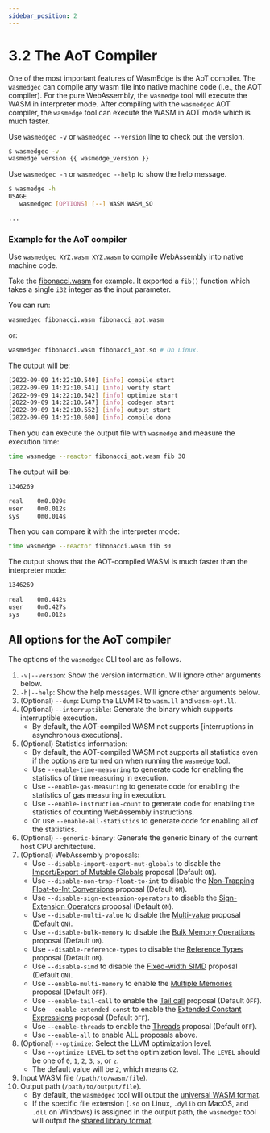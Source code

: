 ```yaml
---
sidebar_position: 2
---
```


# 3.2 The AoT Compiler

One of the most important features of WasmEdge is the AoT compiler. The `wasmedgec` can compile any wasm file into native machine code (i.e., the AOT compiler). For the pure WebAssembly, the `wasmedge` tool will execute the WASM in interpreter mode. After compiling with the `wasmedgec` AOT compiler, the `wasmedge` tool can execute the WASM in AOT mode which is much faster.

Use `wasmedgec -v` or `wasmedgec --version` line to check out the version.

```bash
$ wasmedgec -v
wasmedge version {{ wasmedge_version }}
```

Use `wasmedgec -h` or `wasmedgec --help` to show the help message.

```bash
$ wasmedge -h
USAGE
   wasmedgec [OPTIONS] [--] WASM WASM_SO

...
```
### Example for the AoT compiler
Use `wasmedgec XYZ.wasm XYZ.wasm` to compile WebAssembly into native machine code.

Take the [fibonacci.wasm](https://github.com/WasmEdge/WasmEdge/raw/master/examples/wasm/fibonacci.wasm) for example.
It exported a `fib()` function which takes a single `i32` integer as the input parameter.

You can run:

```bash
wasmedgec fibonacci.wasm fibonacci_aot.wasm
```

or:

```bash
wasmedgec fibonacci.wasm fibonacci_aot.so # On Linux.
```

The output will be:

```bash
[2022-09-09 14:22:10.540] [info] compile start
[2022-09-09 14:22:10.541] [info] verify start
[2022-09-09 14:22:10.542] [info] optimize start
[2022-09-09 14:22:10.547] [info] codegen start
[2022-09-09 14:22:10.552] [info] output start
[2022-09-09 14:22:10.600] [info] compile done
```

Then you can execute the output file with `wasmedge` and measure the execution time:

```bash
time wasmedge --reactor fibonacci_aot.wasm fib 30
```

The output will be:

```bash
1346269

real    0m0.029s
user    0m0.012s
sys     0m0.014s
```

Then you can compare it with the interpreter mode:

```bash
time wasmedge --reactor fibonacci.wasm fib 30
```

The output shows that the AOT-compiled WASM is much faster than the interpreter mode:

```bash
1346269

real    0m0.442s
user    0m0.427s
sys     0m0.012s
```

## All options for the AoT compiler

The options of the `wasmedgec` CLI tool are as follows.

1. `-v|--version`: Show the version information. Will ignore other arguments below.
2. `-h|--help`: Show the help messages. Will ignore other arguments below.
3. (Optional) `--dump`: Dump the LLVM IR to `wasm.ll` and `wasm-opt.ll`.
4. (Optional) `--interruptible`: Generate the binary which supports interruptible execution.
    * By default, the AOT-compiled WASM not supports [interruptions in asynchronous executions].
5. (Optional) Statistics information:
    * By default, the AOT-compiled WASM not supports all statistics even if the options are turned on when running the `wasmedge` tool.
    * Use `--enable-time-measuring` to generate code for enabling the statistics of time measuring in execution.
    * Use `--enable-gas-measuring` to generate code for enabling the statistics of gas measuring in execution.
    * Use `--enable-instruction-count` to generate code for enabling the statistics of counting WebAssembly instructions.
    * Or use `--enable-all-statistics` to generate code for enabling all of the statistics.
6. (Optional) `--generic-binary`: Generate the generic binary of the current host CPU architecture.
7. (Optional) WebAssembly proposals:
    * Use `--disable-import-export-mut-globals` to disable the [Import/Export of Mutable Globals](https://github.com/WebAssembly/mutable-global) proposal (Default `ON`).
    * Use `--disable-non-trap-float-to-int` to disable the [Non-Trapping Float-to-Int Conversions](https://github.com/WebAssembly/nontrapping-float-to-int-conversions) proposal (Default `ON`).
    * Use `--disable-sign-extension-operators` to disable the [Sign-Extension Operators](https://github.com/WebAssembly/sign-extension-ops) proposal (Default `ON`).
    * Use `--disable-multi-value` to disable the [Multi-value](https://github.com/WebAssembly/multi-value) proposal (Default `ON`).
    * Use `--disable-bulk-memory` to disable the [Bulk Memory Operations](https://github.com/WebAssembly/bulk-memory-operations) proposal (Default `ON`).
    * Use `--disable-reference-types` to disable the [Reference Types](https://github.com/WebAssembly/reference-types) proposal (Default `ON`).
    * Use `--disable-simd` to disable the [Fixed-width SIMD](https://github.com/webassembly/simd) proposal (Default `ON`).
    * Use `--enable-multi-memory` to enable the [Multiple Memories](https://github.com/WebAssembly/multi-memory) proposal (Default `OFF`).
    * Use `--enable-tail-call` to enable the [Tail call](https://github.com/WebAssembly/tail-call) proposal (Default `OFF`).
    * Use `--enable-extended-const` to enable the [Extended Constant Expressions](https://github.com/WebAssembly/extended-const) proposal (Default `OFF`).
    * Use `--enable-threads` to enable the [Threads](https://github.com/webassembly/threads) proposal (Default `OFF`).
    * Use `--enable-all` to enable ALL proposals above.
8. (Optional) `--optimize`: Select the LLVM optimization level.
    * Use `--optimize LEVEL` to set the optimization level. The `LEVEL` should be one of `0`, `1`, `2`, `3`, `s`, or `z`.
    * The default value will be `2`, which means `O2`.
9. Input WASM file (`/path/to/wasm/file`).
10. Output path (`/path/to/output/file`).
    * By default, the `wasmedgec` tool will output the [universal WASM format](xxx).
    * If the specific file extension (`.so` on Linux, `.dylib` on MacOS, and `.dll` on Windows) is assigned in the output path, the `wasmedgec` tool will output the [shared library format](https://tldp.org/HOWTO/Program-Library-HOWTO/shared-libraries.html).
